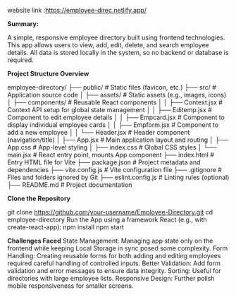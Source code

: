 website link :https://employee-direc.netlify.app/

**Summary:**

A simple, responsive employee directory built using frontend technologies. This app allows users to view, add, edit, delete, and search employee details. All data is stored locally in the system, so no backend or database is required.

**Project Structure Overview**

employee-directory/
├── public/                  # Static files (favicon, etc.)
├── src/                     # Application source code
│   ├── assets/              # Static assets (e.g., images, icons)
│   ├── components/          # Reusable React components
│   │   ├── Context.jsx      # Context API setup for global state management
│   │   ├── Editemp.jsx      # Component to edit employee details
│   │   ├── Empcard.jsx      # Component to display individual employee cards
│   │   ├── Empform.jsx      # Component to add a new employee
│   │   └── Header.jsx       # Header component (navigation/title)
│   ├── App.jsx              # Main application layout and routing
│   ├── App.css              # App-level styling
│   ├── index.css            # Global CSS styles
│   └── main.jsx             # React entry point, mounts App component
├── index.html               # Entry HTML file for Vite
├── package.json             # Project metadata and dependencies
├── vite.config.js           # Vite configuration file
├── .gitignore               # Files and folders ignored by Git
├── eslint.config.js         # Linting rules (optional)
├── README.md                # Project documentation


**Clone the Repository**

git clone https://github.com/your-username/Employee-Directory.git
cd employee-directory
Run the App
using a framework React (e.g., with create-react-app):
npm install
npm start

**Challenges Faced**
State Management: Managing app state only on the frontend while keeping Local Storage in sync posed some complexity.
Form Handling: Creating reusable forms for both adding and editing employees required careful handling of controlled inputs.
Better Validation: Add form validation and error messages to ensure data integrity.
Sorting: Useful for directories with large employee lists.
Responsive Design: Further polish mobile responsiveness for smaller screens.
